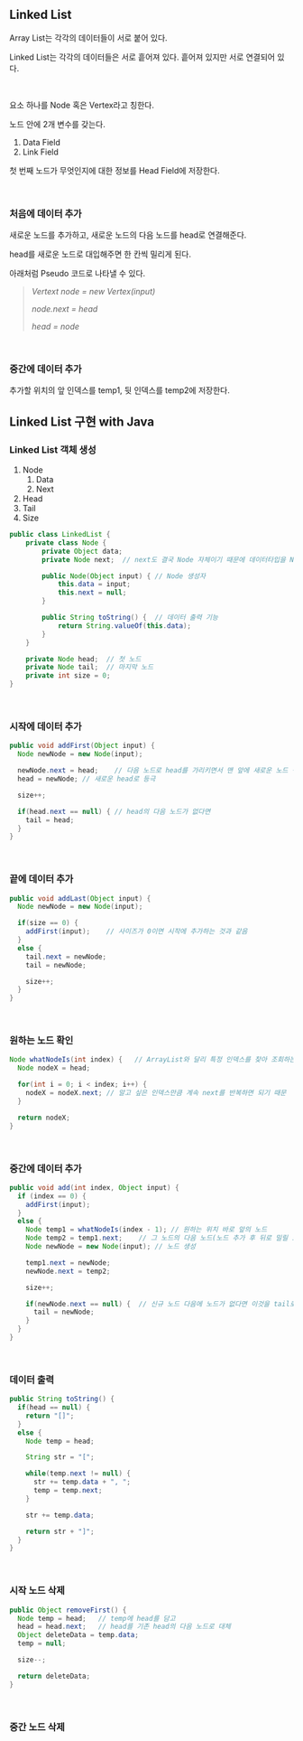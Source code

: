 ## Linked List

Array List는 각각의 데이터들이 서로 붙어 있다.

Linked List는 각각의 데이터들은 서로 흩어져 있다. 흩어져 있지만 서로 연결되어 있다.

<br>

요소 하나를 Node 혹은 Vertex라고 칭한다.

노드 안에 2개 변수를 갖는다.

1. Data Field
2. Link Field

첫 번째 노드가 무엇인지에 대한 정보를 Head Field에 저장한다.

<br>

### 처음에 데이터 추가

새로운 노드를 추가하고, 새로운 노드의 다음 노드를 head로 연결해준다.

head를 새로운 노드로 대입해주면 한 칸씩 밀리게 된다.

아래처럼 Pseudo 코드로 나타낼 수 있다.

> *Vertext node = new Vertex(input)*
>
> *node.next = head*
>
> *head = node*

<br>

### 중간에 데이터 추가

추가할 위치의 앞 인덱스를 temp1, 뒷 인덱스를 temp2에 저장한다.



## Linked List 구현 with Java

### Linked List 객체 생성

1. Node
   1. Data
   2. Next
2. Head
3. Tail
4. Size

```java
public class LinkedList {
    private class Node {
        private Object data;
        private Node next;	// next도 결국 Node 자체이기 때문에 데이터타입을 Node로 선언

        public Node(Object input) {	// Node 생성자
            this.data = input;
            this.next = null;
        }

        public String toString() {	// 데이터 출력 기능
            return String.valueOf(this.data);
        }
    }

    private Node head;	// 첫 노드
    private Node tail;	// 마지막 노드
    private int size = 0;
}
```

<br>

### 시작에 데이터 추가

```java
public void addFirst(Object input) {
  Node newNode = new Node(input);

  newNode.next = head;    // 다음 노드로 head를 가리키면서 맨 앞에 새로운 노드 생성
  head = newNode; // 새로운 head로 등극

  size++;

  if(head.next == null) { // head의 다음 노드가 없다면
    tail = head;
  }
}
```

<br>

### 끝에 데이터 추가

```java
public void addLast(Object input) {
  Node newNode = new Node(input);

  if(size == 0) {
    addFirst(input);    // 사이즈가 0이면 시작에 추가하는 것과 같음
  }
  else {
    tail.next = newNode;
    tail = newNode;

    size++;
  }
}
```

<br>

### 원하는 노드 확인

```java
Node whatNodeIs(int index) {   // ArrayList와 달리 특정 인덱스를 찾아 조회하는 게 아니라 처음부터 순회
  Node nodeX = head;

  for(int i = 0; i < index; i++) {
    nodeX = nodeX.next; // 알고 싶은 인덱스만큼 계속 next를 반복하면 되기 때문
  }

  return nodeX;
}
```

<br>

### 중간에 데이터 추가

```java
public void add(int index, Object input) {
  if (index == 0) {
    addFirst(input);
  }
  else {
    Node temp1 = whatNodeIs(index - 1);	// 원하는 위치 바로 앞의 노드
    Node temp2 = temp1.next;	// 그 노드의 다음 노드(노드 추가 후 뒤로 밀릴 노드)
    Node newNode = new Node(input);	// 노드 생성

    temp1.next = newNode;
    newNode.next = temp2;

    size++;

    if(newNode.next == null) {	// 신규 노드 다음에 노드가 없다면 이것을 tail로
      tail = newNode;
    }
  }
}
```

<br>

### 데이터 출력

```java
public String toString() {
  if(head == null) {
    return "[]";
  }
  else {
    Node temp = head;

    String str = "[";

    while(temp.next != null) {
      str += temp.data + ", ";
      temp = temp.next;
    }

    str += temp.data;

    return str + "]";
  }
}
```

<br>

### 시작 노드 삭제

```java
public Object removeFirst() {
  Node temp = head;   // temp에 head를 담고
  head = head.next;   // head를 기존 head의 다음 노드로 대체
  Object deleteData = temp.data;
  temp = null;

  size--;

  return deleteData;
}
```

<br>

### 중간 노드 삭제

```java

```

